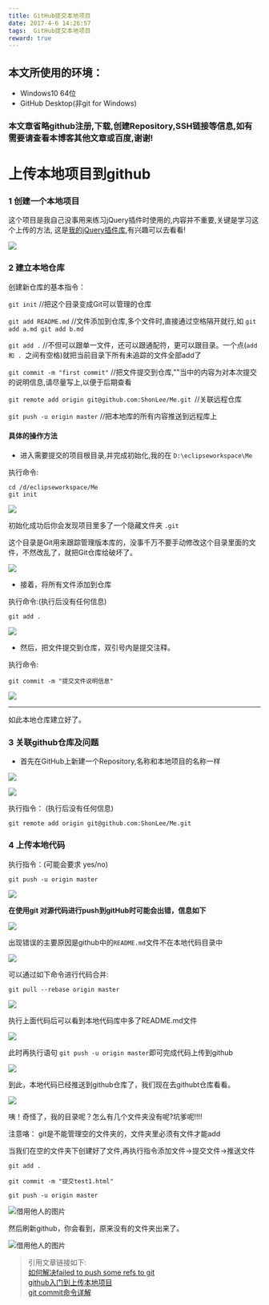 ```yaml
---
title: GitHub提交本地项目
date: 2017-4-6 14:26:57
tags:  GitHub提交本地项目
reward: true
---
```


## 本文所使用的环境：

* Windows10 64位
* GitHub Desktop(非git for Windows)

### **本文章省略github注册,下载,创建Repository,SSH链接等信息,如有需要请查看本博客其他文章或百度,谢谢!**

# 上传本地项目到github

### 1 创建一个本地项目

这个项目是我自己没事用来练习jQuery插件时使用的,内容并不重要,关键是学习这个上传的方法,
这是[我的jQuery插件库](http://www.jq22.com/),有兴趣可以去看看!

![](http://i2.muimg.com/567571/33efef9552f89314.png)

<!--more-->

### 2 建立本地仓库

创建新仓库的基本指令：

`git init` //把这个目录变成Git可以管理的仓库

`git add README.md` //文件添加到仓库,多个文件时,直接通过空格隔开就行,如 `git add a.md git add b.md`

`git add .` //不但可以跟单一文件，还可以跟通配符，更可以跟目录。一个点(`add 和 . `之间有空格)就把当前目录下所有未追踪的文件全部add了 

`git commit -m "first commit"` //把文件提交到仓库,""当中的内容为对本次提交的说明信息,请尽量写上,以便于后期查看

`git remote add origin git@github.com:ShonLee/Me.git `//关联远程仓库

`git push -u origin master` //把本地库的所有内容推送到远程库上

#### 具体的操作方法

* 进入需要提交的项目根目录,并完成初始化,我的在 `D:\eclipseworkspace\Me`

执行命令:
	
	cd /d/eclipseworkspace/Me
	git init 

![](http://i4.buimg.com/567571/6bc9bb25623c76c6.png)

初始化成功后你会发现项目里多了一个隐藏文件夹 	`.git`

这个目录是Git用来跟踪管理版本库的，没事千万不要手动修改这个目录里面的文件，不然改乱了，就把Git仓库给破坏了。

![](http://i2.muimg.com/567571/945b688b882e1510.png)

* 接着，将所有文件添加到仓库

执行命令:(执行后没有任何信息)

	git add .

![](http://i1.piimg.com/567571/58d3606690ab353d.png)

* 然后，把文件提交到仓库，双引号内是提交注释。

执行命令:

	git commit -m "提交文件说明信息"

![](http://i2.muimg.com/567571/ac6a0a21bd9185cb.png)

---

如此本地仓库建立好了。


### 3 关联github仓库及问题

* 首先在GitHub上新建一个Repository,名称和本地项目的名称一样

![](http://i1.piimg.com/567571/82bb1b32c7118e4c.png)

![](http://i2.muimg.com/567571/10608270c2d3b9eb.png)

执行指令： (执行后没有任何信息)

    git remote add origin git@github.com:ShonLee/Me.git

### 4 上传本地代码


执行指令：(可能会要求 yes/no)

    git push -u origin master

![](http://static.open-open.com/lib/uploadImg/20160203/20160203214852_461.png)


**在使用git 对源代码进行push到gitHub时可能会出错，信息如下**

![](http://i4.buimg.com/567571/819b2f8ea365abcf.png)

出现错误的主要原因是github中的`README.md`文件不在本地代码目录中

![](http://e.hiphotos.baidu.com/exp/w=480/sign=b1b66bf9a186c91708035331f93c70c6/d50735fae6cd7b89ba2db582092442a7d9330e69.jpg)

可以通过如下命令进行代码合并:

	git pull --rebase origin master
	
![](http://i2.muimg.com/567571/e97f5120eaff6019.png)

执行上面代码后可以看到本地代码库中多了README.md文件

![](http://i1.piimg.com/567571/d2a772d14e3eda9f.png)


此时再执行语句 `git push -u origin master`即可完成代码上传到github

![](http://i2.muimg.com/567571/1fc71e0b2f3fdc67.png)


到此，本地代码已经推送到github仓库了，我们现在去githubt仓库看看。

![](http://i4.buimg.com/567571/2f398cbdf1fe121e.png)

咦！奇怪了，我的目录呢？怎么有几个文件夹没有呢?坑爹呢!!!!

注意咯： git是不能管理空的文件夹的，文件夹里必须有文件才能add

当我们在空的文件夹下创建好了文件,再执行指令添加文件->提交文件->推送文件

	git add .
	
	git commit -m "提交test1.html"
	
	git push -u origin master

![借用他人的图片](http://static.open-open.com/lib/uploadImg/20160203/20160203214852_768.png)


然后刷新github，你会看到，原来没有的文件夹出来了。

![借用他人的图片](http://static.open-open.com/lib/uploadImg/20160203/20160203214852_405.png)

>引用文章链接如下:<br>
>[如何解决failed to push some refs to git](http://jingyan.baidu.com/article/f3e34a12a25bc8f5ea65354a.html)<br>
>[github入门到上传本地项目](http://www.open-open.com/lib/view/open1454507333214.html)<br>
>[git commit命令详解](http://blog.csdn.net/killer1989/article/details/46454005)





